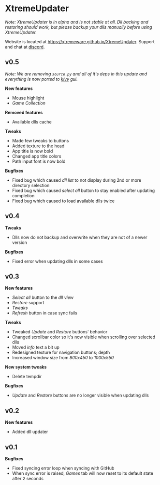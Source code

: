 # XtremeUpdater
*Note: XtremeUpdater is in alpha and is not stable at all. Dll backing and restoring should work, but please backup your dlls manually before using XtremeUpdater.*

Website is located at https://xtremeware.github.io/XtremeUpdater.
Support and chat at [discord](https://discord.gg/ZD6rxw9).

## v0.5
*Note: We are removing `source.py` and all of it's deps in this update and everything is now ported to [kivy](https://github.com/kivy/kivy) gui.*

  **New features**
   - Mouse highlight
   - *Game Collection*

  **Removed features**
   - Available dlls cache

  **Tweaks**
   - Made few tweaks to buttons
   - Added texture to the head
   - App title is now bold
   - Changed app title colors
   - Path input font is now bold

  **Bugfixes**
   - Fixed bug which caused *dll list* to not display during 2nd or more directory selection
   - Fixed bug which caused *select all* button to stay enabled after updating completion
   - Fixed bug which caused to load available dlls twice

## v0.4
**Tweaks**
   - Dlls now do not backup and overwrite when they are not of a newer version

**Bugfixes**
   - Fixed error when updating dlls in some cases

## v0.3
  **New features**
   - *Select all* button to the *dll view*
   - *Restore* support
   - *Tweaks*
   - *Refresh* button in case sync fails

   **Tweaks**
   - Tweaked *Update* and *Restore* buttons' behavior
   - Changed scrollbar color so it's now visible when scrolling over selected dlls
   - Moved *info* text a bit up
   - Redesigned texture for navigation buttons; depth
   - Increased window size from *800x450* to *1000x550*

  **New system tweaks**
   - Delete tempdir

   **Bugfixes**
   - *Update* and *Restore* buttons are no longer visible when updating dlls

## v0.2
 **New features**
  - Added dll updater

## v0.1
**Bugfixes**
- Fixed syncing error loop when syncing with GitHub
- When sync error is raised, _Games_ tab will now reset to its default state after 2 seconds